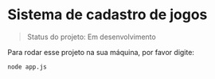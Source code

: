 <h1>Sistema de cadastro de jogos</h1>

> Status do projeto: Em desenvolvimento 

Para rodar esse projeto na sua máquina, por favor digite:

```
node app.js

```
